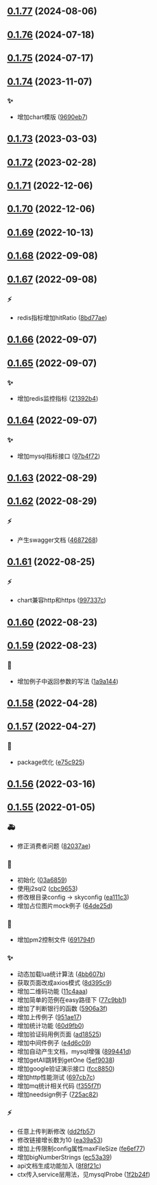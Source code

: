 ## [0.1.77](https://github.com/kongnet/skybase-template/compare/v0.1.76...v0.1.77) (2024-08-06)




## [0.1.76](https://github.com/kongnet/skybase-template/compare/v0.1.75...v0.1.76) (2024-07-18)




## [0.1.75](https://github.com/kongnet/skybase-template/compare/v0.1.74...v0.1.75) (2024-07-17)




## [0.1.74](https://github.com/kongnet/skybase-template/compare/v0.1.73...v0.1.74) (2023-11-07)


### :sparkles:

* 增加chart模版 ([9690eb7](https://github.com/kongnet/skybase-template/commit/9690eb76f982b3d55f6957572c4dec3621709e5d))



## [0.1.73](https://github.com/kongnet/skybase-template/compare/v0.1.72...v0.1.73) (2023-03-03)




## [0.1.72](https://github.com/kongnet/skybase-template/compare/v0.1.71...v0.1.72) (2023-02-28)




## [0.1.71](https://github.com/kongnet/skybase-template/compare/v0.1.70...v0.1.71) (2022-12-06)




## [0.1.70](https://github.com/kongnet/skybase-template/compare/v0.1.69...v0.1.70) (2022-12-06)




## [0.1.69](https://github.com/kongnet/skybase-template/compare/v0.1.68...v0.1.69) (2022-10-13)




## [0.1.68](https://github.com/kongnet/skybase-template/compare/v0.1.67...v0.1.68) (2022-09-08)




## [0.1.67](https://github.com/kongnet/skybase-template/compare/v0.1.66...v0.1.67) (2022-09-08)


### :zap:

* redis指标增加hitRatio ([8bd77ae](https://github.com/kongnet/skybase-template/commit/8bd77aeb6f11a3624bdc182445d53814321d2c1d))



## [0.1.66](https://github.com/kongnet/skybase-template/compare/v0.1.65...v0.1.66) (2022-09-07)




## [0.1.65](https://github.com/kongnet/skybase-template/compare/v0.1.64...v0.1.65) (2022-09-07)


### :sparkles:

* 增加redis监控指标 ([21392b4](https://github.com/kongnet/skybase-template/commit/21392b4a70a4fabda3dce0b010393f59ebf5f0e0))



## [0.1.64](https://github.com/kongnet/skybase-template/compare/v0.1.63...v0.1.64) (2022-09-07)


### :sparkles:

* 增加mysql指标接口 ([97b4f72](https://github.com/kongnet/skybase-template/commit/97b4f7266c704ae025f10869152a63f2491e05d9))



## [0.1.63](https://github.com/kongnet/skybase-template/compare/v0.1.62...v0.1.63) (2022-08-29)




## [0.1.62](https://github.com/kongnet/skybase-template/compare/v0.1.61...v0.1.62) (2022-08-29)


### :zap:

* 产生swagger文档 ([4687268](https://github.com/kongnet/skybase-template/commit/4687268e76c5bfe1b9e8a333762a3b02127dcf5c))



## [0.1.61](https://github.com/kongnet/skybase-template/compare/v0.1.60...v0.1.61) (2022-08-25)


### :zap:

* chart兼容http和https ([997337c](https://github.com/kongnet/skybase-template/commit/997337cbbfab2e024e0091cfff70506365c1ddc8))



## [0.1.60](https://github.com/kongnet/skybase-template/compare/v0.1.59...v0.1.60) (2022-08-23)




## [0.1.59](https://github.com/kongnet/skybase-template/compare/v0.1.58...v0.1.59) (2022-08-23)


### :art:

* 增加例子中返回参数的写法 ([1a9a144](https://github.com/kongnet/skybase-template/commit/1a9a144dee18ff79e5987236f1cb4d260741d69c))



## [0.1.58](https://github.com/kongnet/skybase-template/compare/v0.1.57...v0.1.58) (2022-04-28)




## [0.1.57](https://github.com/kongnet/skybase-template/compare/v0.1.56...v0.1.57) (2022-04-27)


### :wrench:

* package优化 ([e75c925](https://github.com/kongnet/skybase-template/commit/e75c925b88770787d7d2ce4c0b5844ea161327f7))



## [0.1.56](https://github.com/kongnet/skybase-template/compare/v0.1.55...v0.1.56) (2022-03-16)




## [0.1.55](https://github.com/kongnet/skybase-template/compare/03a68593abd1153e6bb8f48a18afeddd7f63572a...v0.1.55) (2022-01-05)


### :ambulance:

* 修正消费者问题 ([82037ae](https://github.com/kongnet/skybase-template/commit/82037ae4232cae9c2c81ba77863655207fdf872f))

### :art:

* 初始化 ([03a6859](https://github.com/kongnet/skybase-template/commit/03a68593abd1153e6bb8f48a18afeddd7f63572a))
* 使用j2sql2 ([cbc9653](https://github.com/kongnet/skybase-template/commit/cbc9653c07b91e4cc0d750c9c6ce9f685ac462f5))
* 修改根目录config -> skyconfig ([ea111c3](https://github.com/kongnet/skybase-template/commit/ea111c30e35b1f0e705f6ae5e5242ee6c9701728))
* 增加占位图片mock例子 ([64de25d](https://github.com/kongnet/skybase-template/commit/64de25d41087b2885c7d693167158f0cbb9bdb8d))

### :memo:

* 增加pm2控制文件 ([691794f](https://github.com/kongnet/skybase-template/commit/691794fbc3868bee536b658f84bc994c18d04746))

### :sparkles:

* 动态加载lua统计算法 ([4bb607b](https://github.com/kongnet/skybase-template/commit/4bb607be277570bca908a32e299df3753fad22df))
* 获取页面改成axios模式 ([8d395c9](https://github.com/kongnet/skybase-template/commit/8d395c99d98cbbc1d521b23db3e71b5c184f2346))
* 增加二维码功能 ([11c4aaa](https://github.com/kongnet/skybase-template/commit/11c4aaa4df7d3fc4e85e59bc26a45dbe2a3b7944))
* 增加简单的范例在easy路径下 ([77c9bb1](https://github.com/kongnet/skybase-template/commit/77c9bb14ba0cadb1b3f5302d72b2adb066f5c20c))
* 增加了判断银行的函数 ([5906a3f](https://github.com/kongnet/skybase-template/commit/5906a3f5fb1d52da750890ddbd2a9bb815274d73))
* 增加上传例子 ([951ae17](https://github.com/kongnet/skybase-template/commit/951ae178f693d945ec28ef61003df7785c33c4c9))
* 增加统计功能 ([60d9fb0](https://github.com/kongnet/skybase-template/commit/60d9fb0c559c3ccc9da91e3081bd3c0f68ea69e4))
* 增加验证码用例页面 ([ad18525](https://github.com/kongnet/skybase-template/commit/ad1852598b2db867ecc8f5ad91c473b78b76ec9d))
* 增加中间件例子 ([e4d6c09](https://github.com/kongnet/skybase-template/commit/e4d6c098fed68580066432421d40710a8239a4a4))
* 增加自动产生文档，mysql增强 ([899441d](https://github.com/kongnet/skybase-template/commit/899441da4adf4eb4805c09f4c007d06c0d686641))
* 增加getAll跳转到getOne ([5ef9038](https://github.com/kongnet/skybase-template/commit/5ef90384fbc21fe614409233a1101f6196255b13))
* 增加google验证演示接口 ([fcc8850](https://github.com/kongnet/skybase-template/commit/fcc8850b306774810ad1012c5e8dbb4928a0f2b9))
* 增加http性能测试 ([697cb7c](https://github.com/kongnet/skybase-template/commit/697cb7c39efe98a4d19cd9e23dfe332af7055e88))
* 增加mq统计相关代码 ([f355f7f](https://github.com/kongnet/skybase-template/commit/f355f7f5feaa7b39c9d01e04b5e8e53335d785da))
* 增加needsign例子 ([725ac82](https://github.com/kongnet/skybase-template/commit/725ac82f10ec794977f7a07d89c98c3e2a8d45c7))

### :zap:

* 任意上传判断修改 ([dd2fb57](https://github.com/kongnet/skybase-template/commit/dd2fb57a75c8179a6a1d43ebab8ebdae4066bf7e))
* 修改链接增长数为10 ([ea39a53](https://github.com/kongnet/skybase-template/commit/ea39a53af8de395c1db6fea6fded87f0249ffb2f))
* 增加上传限制config属性maxFileSize ([fe6ef77](https://github.com/kongnet/skybase-template/commit/fe6ef774dc6de46a6c4aab60fdd249e915b4f695))
* 增加bigNumberStrings ([ec53a39](https://github.com/kongnet/skybase-template/commit/ec53a393f01bb0fad5c9d00fce83bf9f19e13c60))
* api文档生成功能加入 ([8f8f21c](https://github.com/kongnet/skybase-template/commit/8f8f21c2f2a396d77bb054df2d3f26ef0a736034))
* ctx传入service层用法，见mysqlProbe ([1f2b24f](https://github.com/kongnet/skybase-template/commit/1f2b24f1979a19be24e5e90c383bfbbf00a76f7d))



